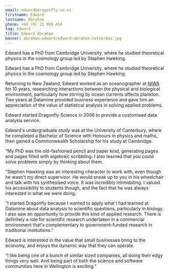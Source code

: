 ```yaml
---
email: edward@dragonfly.co.nz
firstname: Edward
lastname: Abraham
phone: +64 (0) 21 989 454
tag: edward
title: Edward Abraham
banner: abraham-edward/edward-abraham-letterbox.jpg
---
```


Edward has a PhD from Cambridge University, where he studied theoretical
physics in the cosmology group led by Stephen Hawking.

<!--more-->

Edward has a PhD from Cambridge University, where he studied theoretical
physics in the cosmology group led by Stephen Hawking.

Returning to New Zealand, Edward worked as an oceanographer at
[NIWA](http://www.niwa.co.nz) for 10 years, researching interactions between
the physical and biological environment, particularly how stirring by ocean
currents affects plankton. Two years at Datamine provided business experience
and gave him an appreciation of the value of statistical analysis in solving
applied problems.

Edward started Dragonfly Science in 2006 to provide a customised data analysis
service.

Edward's undergraduate study was at the University of Canterbury, where he
completed a Bachelor of Science with Honours in physics and maths, then gained
a Commonwealth Scholarship for his study at Cambridge.

“My PhD was the old-fashioned pencil and paper kind, generating pages and pages
filled with algebraic scribbling. I also learned that you could solve problems
simply by thinking about them.

“Stephen Hawking was an interesting character to work with, even though he
wasn't my direct supervisor. He would sneak up to you in his wheelchair and
talk with his synthesised voice. It was incredibly intimidating. I valued his
accessibility to students though, and the fact that he was always interested in
what we were doing.

“I started Dragonfly because I wanted to apply what I had learned at Datamine
about data analysis to scientific questions, particularly in biology. I also
saw an opportunity to provide this kind of applied research. There is
definitely a role for scientific research undertaken in a commercial
environment that's complementary to government-funded research in traditional
institutions.”

Edward is interested in the value that small businesses bring to the economy,
and enjoys the dynamic way that they can operate.

“I like being one of a bunch of similar sized companies, all doing their edgy
things very well. And being part of both the science and software communities
here in Wellington is exciting.”

